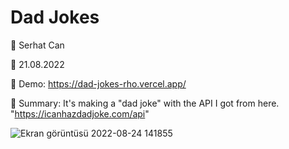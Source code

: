 # Dad Jokes

🔵 Serhat Can

🔵 21.08.2022

🔵 Demo: https://dad-jokes-rho.vercel.app/

🔵 Summary: It's making a "dad joke" with the API I got from here. "https://icanhazdadjoke.com/api"


![Ekran görüntüsü 2022-08-24 141855](https://user-images.githubusercontent.com/85739464/186405758-945217dd-9940-436a-ae46-18f6d4af0df6.png)
